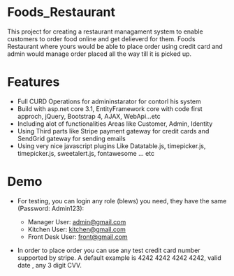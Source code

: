 # Foods_Restaurant
This project for creating a restaurant managament system to enable customers to order food online and get delieverd for them.
Foods Restaurant where yours would be able to place order using credit card and admin would manage order placed all the way till it is picked up.

# Features
- Full CURD Operations for admininstarator for contorl his system
- Build with asp.net core 3.1, EntityFramework core with code first approch, jQuery, Bootstrap 4, AJAX, WebApi...etc
- Including alot of functionalities Areas like Customer, Admin, Identity
- Using Third parts like Stripe payment gateway for credit cards and SendGrid gateway for sending emails
- Using very nice javascript plugins Like Datatable.js, timepicker.js, timepicker.js, sweetalert.js, fontawesome ... etc

# Demo
- For testing, you can login any role (blews) you need, they have the same (Password: Admin123):
    - Manager User:        admin@gmail.com
    - Kitchen User:        kitchen@gmail.com
    - Front Desk User:     front@gmail.com
    
- In order to place order you can use any test credit card number supported by stripe.
    A default example is 4242 4242 4242 4242, valid date , any 3 digit CVV.
